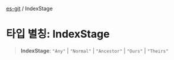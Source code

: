 [es-git](../globals.md) / IndexStage

# 타입 별칭: IndexStage

> **IndexStage**: `"Any"` \| `"Normal"` \| `"Ancestor"` \| `"Ours"` \| `"Theirs"`
